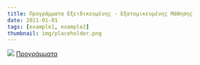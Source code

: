```yaml
---
title: Προγράμματα Εξειδικευμένης - Εξατομικευμένης Μάθησης
date: 2011-01-01
tags: [example1, example2]
thumbnail: img/placeholder.png
---
```

![](http://3.bp.blogspot.com/-ddYrTOmEpXI/VTf7Q31paxI/AAAAAAAAAUk/P0pP4uHGsN0/s1600/mathisi.jpg) 
[Προγράμματα](https://drive.google.com/folderview?id=0B96_5qga4ButZXRGNFBzYU55RnM&usp=sharing)
